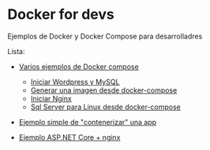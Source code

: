 # Docker for devs
Ejemplos de Docker y Docker Compose para desarrolladres

Lista:
 - [Varios ejemplos de Docker compose](docker-compose)
   - [Iniciar Wordpress y MySQL](docker-compose/docker-compose-wordpress.yml)
   - [Generar una imagen desde docker-compose](docker-compose/docker-compose-create.yml)
   - [Iniciar Nginx](docker-compose/docker-compose-nginx.yml)
   - [Sql Server para Linux desde docker-compose](docker-compose/docker-compose-sqlserver.yml)
  
 - [Ejemplo simple de "contenerizar" una app]()
 - [Ejemplo ASP.NET Core + nginx]()
